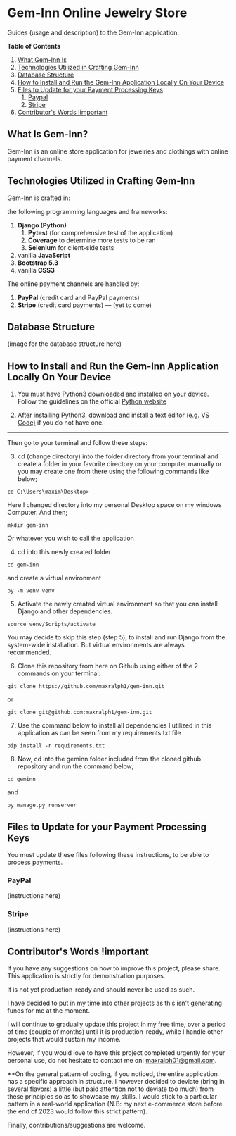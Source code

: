 # Gem-Inn Online Jewelry Store

Guides (usage and description) to the Gem-Inn application.

**Table of Contents**

1. [What Gem-Inn Is](#what-is-gem-inn)
2. [Technologies Utilized in Crafting Gem-Inn](#technologies-utilized-in-crafting-gem-inn)
3. [Database Structure](#database-structure)
4. [How to Install and Run the Gem-Inn Application Locally On Your Device](#how-to-install-and-run-the-gem-inn-application-locally-on-your-device)
5. [Files to Update for your Payment Processing Keys](#files-to-update-for-your-payment-processing-keys)
   1. [Paypal](#paypal)
   2. [Stripe](#stripe)
6. [Contributor's Words !important](#contributors-words-important)

## What Is Gem-Inn?

Gem-Inn is an online store application for jewelries and clothings with online payment channels.

## Technologies Utilized in Crafting Gem-Inn

Gem-Inn is crafted in:

the following programming languages and frameworks:

1. **Django (Python)**
   1. **Pytest** (for comprehensive test of the application)
   2. **Coverage** to determine more tests to be ran
   3. **Selenium** for client-side tests
2. vanilla **JavaScript**
3. **Bootstrap 5.3**
4. vanilla **CSS3**

The online payment channels are handled by:

1. **PayPal** (credit card and PayPal payments)
2. **Stripe** (credit card payments) — (yet to come)

## Database Structure

(image for the database structure here)

## How to Install and Run the Gem-Inn Application Locally On Your Device

1. You must have Python3 downloaded and installed on your device. Follow the guidelines on the official [Python website](https://www.python.org/downloads/)

2. After installing Python3, download and install a text editor [(e.g. VS Code)](https://code.visualstudio.com/Download) if you do not have one.

---

Then go to your terminal and follow these steps:

3. cd (change directory) into the folder directory from your terminal and create a folder in your favorite directory on your computer manually or you may create one from there using the following commands like below;

```
cd C:\Users\maxim\Desktop>
```

Here I changed directory into my personal Desktop space on my windows Computer. And then;

```
mkdir gem-inn
```

Or whatever you wish to call the application

4. cd into this newly created folder

```
cd gem-inn
```

and create a virtual environment

```
py -m venv venv
```

5. Activate the newly created virtual environment so that you can install Django and other dependencies.

```
source venv/Scripts/activate
```

You may decide to skip this step (step 5), to install and run Django from the system-wide installation. But virtual environments are always recommended.

6. Clone this repository from here on Github using either of the 2 commands on your terminal:

```
git clone https://github.com/maxralph1/gem-inn.git
```

or

```
git clone git@github.com:maxralph1/gem-inn.git
```

7. Use the command below to install all dependencies I utilized in this application as can be seen from my requirements.txt file

```
pip install -r requirements.txt
```

8. Now, cd into the geminn folder included from the cloned github repository and run the command below;

```
cd geminn
```

and

```
py manage.py runserver
```

## Files to Update for your Payment Processing Keys

You must update these files following these instructions, to be able to process payments.

### PayPal

(instructions here)

### Stripe

(instructions here)

## Contributor's Words !important

If you have any suggestions on how to improve this project, please share.
This application is strictly for demonstration purposes.

It is not yet production-ready and should never be used as such.

I have decided to put in my time into other projects as this isn't generating funds for me at the moment.

I will continue to gradually update this project in my free time, over a period of time (couple of months) until it is production-ready, while I handle other projects that would sustain my income.

However, if you would love to have this project completed urgently for your personal use, do not hesitate to contact me on: maxralph01@gmail.com.

\*\*On the general pattern of coding, if you noticed, the entire application has a specific approach in structure. I however decided to deviate (bring in several flavors) a little (but paid attention not to deviate too much) from these principles so as to showcase my skills.
I would stick to a particular pattern in a real-world application (N.B: my next e-commerce store before the end of 2023 would follow this strict pattern).

Finally, contributions/suggestions are welcome.
